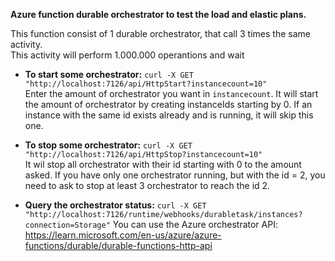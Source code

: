 **Azure function durable orchestrator to test the load and elastic plans.**

This function consist of 1 durable orchestrator, that call 3 times the same activity.  
This activity will perform 1.000.000 operantions and wait

- **To start some orchestrator:**
`curl -X GET "http://localhost:7126/api/HttpStart?instancecount=10"`  
Enter the amount of orchestrator you want in `instancecount`. It will start the amount of orchestrator by creating instanceIds starting by 0.
If an instance with the same id exists already and is running, it will skip this one.

- **To stop some orchestrator:**
`curl -X GET "http://localhost:7126/api/HttpStop?instancecount=10"`  
It wil stop all orchestrator with their id starting with 0 to the amount asked. 
If you have only one orchestrator running, but with the id = 2, you need to ask to stop at least 3 orchestrator to reach the id 2.


- **Query the orchestrator status:**
`curl -X GET "http://localhost:7126/runtime/webhooks/durabletask/instances?connection=Storage"`
You can use the Azure orchestrator API: https://learn.microsoft.com/en-us/azure/azure-functions/durable/durable-functions-http-api


